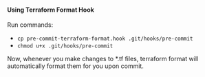 #### Using Terraform Format Hook
Run commands:
- `cp pre-commit-terraform-format.hook .git/hooks/pre-commit`
- `chmod u+x .git/hooks/pre-commit`

Now, whenever you make changes to \*.tf files, terraform format will automatically format them for you upon commit.